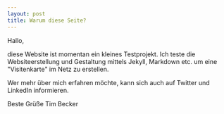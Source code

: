 ```yaml
---
layout: post
title: Warum diese Seite? 
---
```


Hallo,

diese Website ist momentan ein kleines Testprojekt. Ich teste die Websiteerstellung und Gestaltung mittels Jekyll, Markdown etc. um eine "Visitenkarte" im Netz zu erstellen.

Wer mehr über mich erfahren möchte, kann sich auch auf Twitter und LinkedIn informieren.

Beste Grüße
Tim Becker